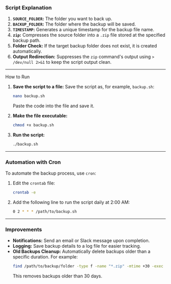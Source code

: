 ### **Script Explanation**
1. **`SOURCE_FOLDER`:** The folder you want to back up.
2. **`BACKUP_FOLDER`:** The folder where the backup will be saved.
3. **`TIMESTAMP`:** Generates a unique timestamp for the backup file name.
4. **`zip`:** Compresses the source folder into a `.zip` file stored at the specified backup path.
5. **Folder Check:** If the target backup folder does not exist, it is created automatically.
6. **Output Redirection:** Suppresses the `zip` command's output using `> /dev/null 2>&1` to keep the script output clean.

---

How to Run
1. **Save the script to a file:**
   Save the script as, for example, `backup.sh`:
   ```bash
   nano backup.sh
   ```
   Paste the code into the file and save it.

2. **Make the file executable:**
   ```bash
   chmod +x backup.sh
   ```

3. **Run the script:**
   ```bash
   ./backup.sh
   ```

---

### **Automation with Cron**
To automate the backup process, use `cron`:

1. Edit the `crontab` file:
   ```bash
   crontab -e
   ```

2. Add the following line to run the script daily at 2:00 AM:
   ```bash
   0 2 * * * /path/to/backup.sh
   ```

---

### **Improvements**
- **Notifications:** Send an email or Slack message upon completion.
- **Logging:** Save backup details to a log file for easier tracking.
- **Old Backups Cleanup:** Automatically delete backups older than a specific duration. For example:
  ```bash
  find /path/to/backup/folder -type f -name "*.zip" -mtime +30 -exec rm {} \;
  ```
  This removes backups older than 30 days.
